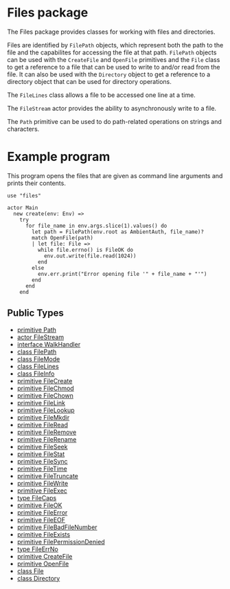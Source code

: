# Files package

The Files package provides classes for working with files and
directories.

Files are identified by `FilePath` objects, which represent both the
path to the file and the capabilites for accessing the file at that
path. `FilePath` objects can be used with the `CreateFile` and
`OpenFile` primitives and the `File` class to get a reference to a
file that can be used to write to and/or read from the file. It can
also be used with the `Directory` object to get a reference to a
directory object that can be used for directory operations.

The `FileLines` class allows a file to be accessed one line at a time.

The `FileStream` actor provides the ability to asynchronously write to
a file.

The `Path` primitive can be used to do path-related operations on
strings and characters.

# Example program

This program opens the files that are given as command line arguments
and prints their contents.

```pony
use "files"

actor Main
  new create(env: Env) =>
    try
      for file_name in env.args.slice(1).values() do
        let path = FilePath(env.root as AmbientAuth, file_name)?
        match OpenFile(path)
        | let file: File =>
          while file.errno() is FileOK do
            env.out.write(file.read(1024))
          end
        else
          env.err.print("Error opening file '" + file_name + "'")
        end
      end
    end
```


## Public Types

* [primitive Path](files-Path.md)
* [actor FileStream](files-FileStream.md)
* [interface WalkHandler](files-WalkHandler.md)
* [class FilePath](files-FilePath.md)
* [class FileMode](files-FileMode.md)
* [class FileLines](files-FileLines.md)
* [class FileInfo](files-FileInfo.md)
* [primitive FileCreate](files-FileCreate.md)
* [primitive FileChmod](files-FileChmod.md)
* [primitive FileChown](files-FileChown.md)
* [primitive FileLink](files-FileLink.md)
* [primitive FileLookup](files-FileLookup.md)
* [primitive FileMkdir](files-FileMkdir.md)
* [primitive FileRead](files-FileRead.md)
* [primitive FileRemove](files-FileRemove.md)
* [primitive FileRename](files-FileRename.md)
* [primitive FileSeek](files-FileSeek.md)
* [primitive FileStat](files-FileStat.md)
* [primitive FileSync](files-FileSync.md)
* [primitive FileTime](files-FileTime.md)
* [primitive FileTruncate](files-FileTruncate.md)
* [primitive FileWrite](files-FileWrite.md)
* [primitive FileExec](files-FileExec.md)
* [type FileCaps](files-FileCaps.md)
* [primitive FileOK](files-FileOK.md)
* [primitive FileError](files-FileError.md)
* [primitive FileEOF](files-FileEOF.md)
* [primitive FileBadFileNumber](files-FileBadFileNumber.md)
* [primitive FileExists](files-FileExists.md)
* [primitive FilePermissionDenied](files-FilePermissionDenied.md)
* [type FileErrNo](files-FileErrNo.md)
* [primitive CreateFile](files-CreateFile.md)
* [primitive OpenFile](files-OpenFile.md)
* [class File](files-File.md)
* [class Directory](files-Directory.md)
